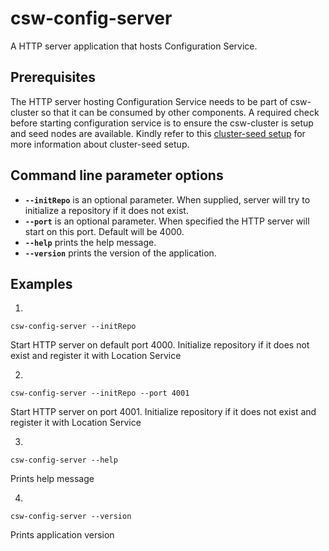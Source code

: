 # csw-config-server

A HTTP server application that hosts Configuration Service.
  
## Prerequisites
The HTTP server hosting Configuration Service needs to be part of csw-cluster so that it can be consumed by other components.
A required check before starting configuration service is to ensure the csw-cluster is setup and seed nodes are available.
Kindly refer to this [cluster-seed setup](https://tmtsoftware.github.io/csw-prod/apps/cswclusterseed.html) for more information about cluster-seed setup.

## Command line parameter options

* **`--initRepo`** is an optional parameter. When supplied, server will try to initialize a repository if it does not exist.
* **`--port`** is an optional parameter. When specified the HTTP server will start on this port. Default will be 4000.
* **`--help`** prints the help message.
* **`--version`** prints the version of the application.

## Examples

1. 
```
csw-config-server --initRepo
```  
Start HTTP server on default port 4000. Initialize repository if it does not exist and register it with Location Service
 
2. 
```
csw-config-server --initRepo --port 4001
```  
Start HTTP server on port 4001. Initialize repository if it does not exist and register it with Location Service 

3. 
```
csw-config-server --help
```  
Prints help message

4. 
```
csw-config-server --version
```    
Prints application version